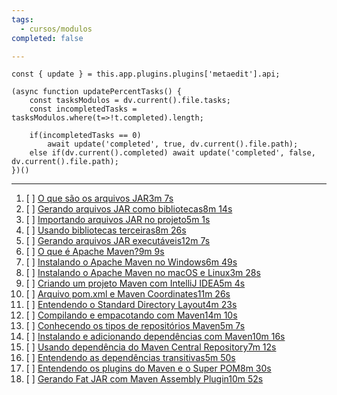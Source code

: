 ```yaml
---
tags:
  - cursos/modulos
completed: false

---
```


```dataviewjs
const { update } = this.app.plugins.plugins['metaedit'].api;

(async function updatePercentTasks() {
	const tasksModulos = dv.current().file.tasks;
	const incompletedTasks = tasksModulos.where(t=>!t.completed).length;
	
	if(incompletedTasks == 0)
		await update('completed', true, dv.current().file.path);
	else if(dv.current().completed) await update('completed', false, dv.current().file.path);
})()
```
---
1. [ ] [O que são os arquivos JAR3m 7s](https://app.algaworks.com/aulas/4897/o-que-sao-os-arquivos-jar)
2. [ ] [Gerando arquivos JAR como bibliotecas8m 14s](https://app.algaworks.com/aulas/4898/gerando-arquivos-jar-como-bibliotecas)
3. [ ] [Importando arquivos JAR no projeto5m 1s](https://app.algaworks.com/aulas/4899/importando-arquivos-jar-no-projeto)
4. [ ] [Usando bibliotecas terceiras8m 26s](https://app.algaworks.com/aulas/4900/usando-bibliotecas-terceiras)
5. [ ] [Gerando arquivos JAR executáveis12m 7s](https://app.algaworks.com/aulas/4901/gerando-arquivos-jar-executaveis)
6. [ ] [O que é Apache Maven?9m 9s](https://app.algaworks.com/aulas/4902/o-que-e-apache-maven)
7. [ ] [Instalando o Apache Maven no Windows6m 49s](https://app.algaworks.com/aulas/4903/instalando-o-apache-maven-no-windows)
8. [ ] [Instalando o Apache Maven no macOS e Linux3m 28s](https://app.algaworks.com/aulas/4904/instalando-o-apache-maven-no-macos-e-linux)
9. [ ] [Criando um projeto Maven com IntelliJ IDEA5m 4s](https://app.algaworks.com/aulas/4905/criando-um-projeto-maven-com-intellij-idea)
10. [ ] [Arquivo pom.xml e Maven Coordinates11m 26s](https://app.algaworks.com/aulas/4906/arquivo-pomxml-e-maven-coordinates)
11. [ ] [Entendendo o Standard Directory Layout4m 23s](https://app.algaworks.com/aulas/4907/entendendo-o-standard-directory-layout)
12. [ ] [Compilando e empacotando com Maven14m 10s](https://app.algaworks.com/aulas/4908/compilando-e-empacotando-com-maven)
13. [ ] [Conhecendo os tipos de repositórios Maven5m 7s](https://app.algaworks.com/aulas/4909/conhecendo-os-tipos-de-repositorios-maven)
14. [ ] [Instalando e adicionando dependências com Maven10m 16s](https://app.algaworks.com/aulas/4910/instalando-e-adicionando-dependencias-com-maven)
15. [ ] [Usando dependência do Maven Central Repository7m 12s](https://app.algaworks.com/aulas/4911/usando-dependencia-do-maven-central-repository)
16. [ ] [Entendendo as dependências transitivas5m 50s](https://app.algaworks.com/aulas/4912/entendendo-as-dependencias-transitivas)
17. [ ] [Entendendo os plugins do Maven e o Super POM8m 30s](https://app.algaworks.com/aulas/4913/entendendo-os-plugins-do-maven-e-o-super-pom)
18. [ ] [Gerando Fat JAR com Maven Assembly Plugin10m 52s](https://app.algaworks.com/aulas/4914/gerando-fat-jar-com-maven-assembly-plugin)